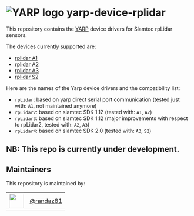 ![YARP logo](https://raw.githubusercontent.com/robotology/yarp/master/doc/images/yarp-robot-24.png "yarp-device-rplidar")
yarp-device-rplidar
======================

This repository contains the [YARP](https://www.yarp.it/) device drivers for Slamtec rpLidar sensors.

The devices currently supported are:
- [rplidar A1](https://www.slamtec.com/en/Lidar/A1)
- [rplidar A2](https://www.slamtec.com/en/Lidar/A2)
- [rplidar A3](https://www.slamtec.com/en/Lidar/A3)
- [rplidar S2](https://www.slamtec.com/en/S2)

Here are the names of the Yarp device drivers and the compatibility list:
- `rpLidar`:  based on yarp direct serial port communication (tested just with: `A1`, not maintained anymore)
- `rpLidar2`: based on slamtec SDK 1.12 (tested with: `A1`, `A2`)
- `rpLidar3`: based on slamtec SDK 1.12 (major improvements with respect to rpLidar2, tested with: `A2`, `A3`)
- `rpLidar4`: based on slamtec SDK 2.0  (tested with: `A3`, `S2`)

NB: This repo is currently under development.
-------

Maintainers
--------------
This repository is maintained by:

| | |
|:---:|:---:|
| [<img src="https://github.com/randaz81.png" width="40">](https://github.com/randaz81) | [@randaz81](https://github.com/randaz81) |

